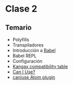 # Clase 2

## Temario

- Polyfills
- Transpiladores
- Introducción a [Babel](https://babeljs.io/)
- Babel REPL
- Configuración
- [Kangax compatibility table](http://kangax.github.io/compat-table/es6/)
- [Can I Use?](https://caniuse.com)
- [caniuse Atom plugin](https://atom.io/packages/caniuse)
